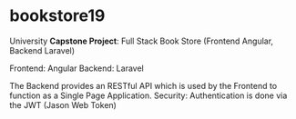 # bookstore19
University **Capstone Project**: Full Stack Book Store (Frontend Angular, Backend Laravel)

Frontend: Angular
Backend: Laravel

The Backend provides an RESTful API which is used by the Frontend to function as a Single Page Application.
Security: Authentication is done via the JWT (Jason Web Token)
